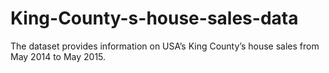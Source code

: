 # King-County-s-house-sales-data
The dataset provides information on USA’s King County’s house sales from May  2014 to May 2015. 
